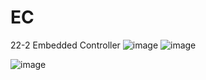 # EC
22-2 Embedded Controller
![image](https://github.com/leekyyoon99/EC/assets/121138800/713efd97-e169-469c-89c7-bb53714132f4)
![image](https://github.com/leekyyoon99/EC/assets/121138800/219a8d2c-5933-4b6e-8193-21b9da3934df)



![image](https://github.com/leekyyoon99/EC/assets/121138800/48b14b43-fe9b-457c-b207-cd3ab0adc97b)
